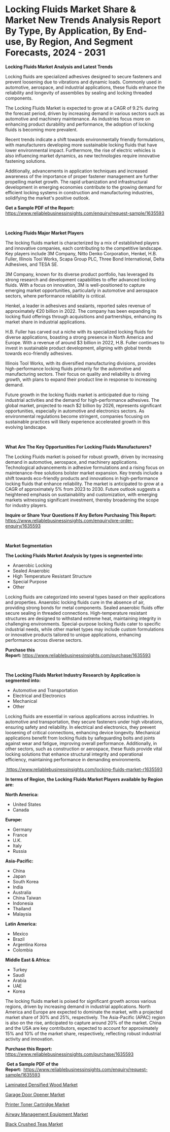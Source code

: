 <p><h1>Locking Fluids Market Share & Market New Trends Analysis Report By Type, By Application, By End-use, By Region, And Segment Forecasts, 2024 - 2031</h1></p><p><strong>Locking Fluids Market Analysis and Latest Trends</strong></p>
<p><p>Locking fluids are specialized adhesives designed to secure fasteners and prevent loosening due to vibrations and dynamic loads. Commonly used in automotive, aerospace, and industrial applications, these fluids enhance the reliability and longevity of assemblies by sealing and locking threaded components. </p><p>The Locking Fluids Market is expected to grow at a CAGR of 9.2% during the forecast period, driven by increasing demand in various sectors such as automotive and machinery maintenance. As industries focus more on enhancing product durability and performance, the adoption of locking fluids is becoming more prevalent. </p><p>Recent trends indicate a shift towards environmentally friendly formulations, with manufacturers developing more sustainable locking fluids that have lower environmental impact. Furthermore, the rise of electric vehicles is also influencing market dynamics, as new technologies require innovative fastening solutions. </p><p>Additionally, advancements in application techniques and increased awareness of the importance of proper fastener management are further propelling market growth. The rapid urbanization and infrastructural development in emerging economies contribute to the growing demand for efficient locking systems in construction and manufacturing industries, solidifying the market's positive outlook.</p></p>
<p><strong>Get a Sample PDF of the Report:&nbsp;</strong> <a href="https://www.reliablebusinessinsights.com/enquiry/request-sample/1635593?utm_campaign=84&utm_medium=2&utm_source=Github&utm_content=ia&utm_term=17112024&utm_id=locking-fluids">https://www.reliablebusinessinsights.com/enquiry/request-sample/1635593</a></p>
<p>&nbsp;</p>
<p><strong>Locking Fluids Major Market Players</strong></p>
<p><p>The locking fluids market is characterized by a mix of established players and innovative companies, each contributing to the competitive landscape. Key players include 3M Company, Nitto Denko Corporation, Henkel, H.B. Fuller, Illinois Tool Works, Scapa Group PLC, Three Bond International, Delta Adhesives, and TESA SE. </p><p>3M Company, known for its diverse product portfolio, has leveraged its strong research and development capabilities to offer advanced locking fluids. With a focus on innovation, 3M is well-positioned to capture emerging market opportunities, particularly in automotive and aerospace sectors, where performance reliability is critical.</p><p>Henkel, a leader in adhesives and sealants, reported sales revenue of approximately €20 billion in 2022. The company has been expanding its locking fluid offerings through acquisitions and partnerships, enhancing its market share in industrial applications.</p><p>H.B. Fuller has carved out a niche with its specialized locking fluids for diverse applications, boasting a strong presence in North America and Europe. With a revenue of around $3 billion in 2022, H.B. Fuller continues to invest in sustainable product development, aligning with global trends towards eco-friendly adhesives.</p><p>Illinois Tool Works, with its diversified manufacturing divisions, provides high-performance locking fluids primarily for the automotive and manufacturing sectors. Their focus on quality and reliability is driving growth, with plans to expand their product line in response to increasing demand.</p><p>Future growth in the locking fluids market is anticipated due to rising industrial activities and the demand for high-performance adhesives. The global market, projected to reach $2 billion by 2026, represents significant opportunities, especially in automotive and electronics sectors. As environmental regulations become stringent, companies focusing on sustainable practices will likely experience accelerated growth in this evolving landscape.</p></p>
<p>&nbsp;</p>
<p><strong>What Are The Key Opportunities For Locking Fluids Manufacturers?</strong></p>
<p><p>The Locking Fluids market is poised for robust growth, driven by increasing demand in automotive, aerospace, and machinery applications. Technological advancements in adhesive formulations and a rising focus on maintenance-free solutions bolster market expansion. Key trends include a shift towards eco-friendly products and innovations in high-performance locking fluids that enhance reliability. The market is anticipated to grow at a CAGR of approximately 5% from 2023 to 2030. Future outlook suggests a heightened emphasis on sustainability and customization, with emerging markets witnessing significant investment, thereby broadening the scope for industry players.</p></p>
<p><strong>Inquire or Share Your Questions If Any Before Purchasing This Report:</strong> <a href="https://www.reliablebusinessinsights.com/enquiry/pre-order-enquiry/1635593?utm_campaign=84&utm_medium=2&utm_source=Github&utm_content=ia&utm_term=17112024&utm_id=locking-fluids">https://www.reliablebusinessinsights.com/enquiry/pre-order-enquiry/1635593</a></p>
<p>&nbsp;</p>
<p><strong>Market Segmentation</strong></p>
<p><strong>The Locking Fluids Market Analysis by types is segmented into:</strong></p>
<p><ul><li>Anaerobic Locking</li><li>Sealed Anaerobic</li><li>High Temperature Resistant Structure</li><li>Special Purpose</li><li>Other</li></ul></p>
<p><p>Locking fluids are categorized into several types based on their applications and properties. Anaerobic locking fluids cure in the absence of air, providing strong bonds for metal components. Sealed anaerobic fluids offer secure sealing in threaded connections. High-temperature resistant structures are designed to withstand extreme heat, maintaining integrity in challenging environments. Special-purpose locking fluids cater to specific industrial needs, while other market types may include custom formulations or innovative products tailored to unique applications, enhancing performance across diverse sectors.</p></p>
<p><strong>Purchase this Report:&nbsp;</strong><a href="https://www.reliablebusinessinsights.com/purchase/1635593?utm_campaign=84&utm_medium=2&utm_source=Github&utm_content=ia&utm_term=17112024&utm_id=locking-fluids">https://www.reliablebusinessinsights.com/purchase/1635593</a></p>
<p>&nbsp;</p>
<p><strong>The Locking Fluids Market Industry Research by Application is segmented into:</strong></p>
<p><ul><li>Automotive and Transportation</li><li>Electrical and Electronics</li><li>Mechanical</li><li>Other</li></ul></p>
<p><p>Locking fluids are essential in various applications across industries. In automotive and transportation, they secure fasteners under high vibrations, ensuring safety and reliability. In electrical and electronics, they prevent loosening of critical connections, enhancing device longevity. Mechanical applications benefit from locking fluids by safeguarding bolts and joints against wear and fatigue, improving overall performance. Additionally, in other sectors, such as construction or aerospace, these fluids provide vital locking solutions that enhance structural integrity and operational efficiency, maintaining performance in demanding environments.</p></p>
<p><a href="https://www.reliablebusinessinsights.com/locking-fluids-market-r1635593?utm_campaign=84&utm_medium=2&utm_source=Github&utm_content=ia&utm_term=17112024&utm_id=locking-fluids">&nbsp;https://www.reliablebusinessinsights.com/locking-fluids-market-r1635593</a></p>
<p><strong>In terms of Region, the Locking Fluids Market Players available by Region are:</strong></p>
<p>
    <p> <strong> North America: </strong>
        <ul>
            <li>United States</li>
            <li>Canada</li>
        </ul>
        </p> 
    <p> <strong> Europe: </strong>
        <ul>
            <li>Germany</li>
            <li>France</li>
            <li>U.K.</li>
            <li>Italy</li>
            <li>Russia</li>
        </ul>
        </p> 
    <p> <strong> Asia-Pacific: </strong>
        <ul>
            <li>China</li>
            <li>Japan</li>
            <li>South Korea</li>
            <li>India</li>
            <li>Australia</li>
            <li>China Taiwan</li>
            <li>Indonesia</li>
            <li>Thailand</li>
            <li>Malaysia</li>
        </ul>
        </p> 
    <p> <strong> Latin America: </strong>
        <ul>
            <li>Mexico</li>
            <li>Brazil</li>
            <li>Argentina Korea</li>
            <li>Colombia</li>
        </ul>
        </p> 
    <p> <strong> Middle East & Africa: </strong>
        <ul>
            <li>Turkey</li>
            <li>Saudi</li>
            <li>Arabia</li>
            <li>UAE</li>
            <li>Korea</li>
        </ul>
    </p>
    </p>
<p><p>The locking fluids market is poised for significant growth across various regions, driven by increasing demand in industrial applications. North America and Europe are expected to dominate the market, with a projected market share of 30% and 25%, respectively. The Asia-Pacific (APAC) region is also on the rise, anticipated to capture around 20% of the market. China and the USA are key contributors, expected to account for approximately 15% and 10% of the market share, respectively, reflecting robust industrial activity and innovation.</p></p>
<p><strong>Purchase this Report: </strong><a href="https://www.reliablebusinessinsights.com/purchase/1635593?utm_campaign=84&utm_medium=2&utm_source=Github&utm_content=ia&utm_term=17112024&utm_id=locking-fluids">https://www.reliablebusinessinsights.com/purchase/1635593</a></p>
<p>&nbsp;<strong>Get a Sample PDF of the Report:&nbsp;&nbsp;</strong><a href="https://www.reliablebusinessinsights.com/enquiry/request-sample/1635593?utm_campaign=84&utm_medium=2&utm_source=Github&utm_content=ia&utm_term=17112024&utm_id=locking-fluids">https://www.reliablebusinessinsights.com/enquiry/request-sample/1635593</a></p>
<p><strong></strong></p>
<p><p><a href="https://issuu.com/reportprime-2/docs/laminated-densified-wood-market-siz_e65b48eab60ff1?utm_campaign=84&utm_medium=2&utm_source=Github&utm_content=ia&utm_term=17112024&utm_id=locking-fluids">Laminated Densified Wood Market</a></p><p><a href="https://www.linkedin.com/pulse/market-leaders-laggards-global-garage-door-opener-trends-3tl4c?utm_campaign=84&utm_medium=2&utm_source=Github&utm_content=ia&utm_term=17112024&utm_id=locking-fluids">Garage Door Opener Market</a></p><p><a href="https://www.linkedin.com/pulse/sustainability-trends-printer-toner-cartridge-industry-fglpc?utm_campaign=84&utm_medium=2&utm_source=Github&utm_content=ia&utm_term=17112024&utm_id=locking-fluids">Printer Toner Cartridge Market</a></p><p><a href="https://issuu.com/reportprime-2/docs/airway-management-equipment-market-_259c5482c44213?utm_campaign=84&utm_medium=2&utm_source=Github&utm_content=ia&utm_term=17112024&utm_id=locking-fluids">Airway Management Equipment Market</a></p><p><a href="https://github.com/AngelaWalsh696/Market-Research-Report-List-1/blob/main/black-crushed-teas-market.md?utm_campaign=84&utm_medium=2&utm_source=Github&utm_content=ia&utm_term=17112024&utm_id=locking-fluids">Black Crushed Teas Market</a></p></p>